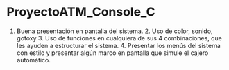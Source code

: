 # ProyectoATM_Console_C
1. Buena presentación en pantalla del sistema.  2. Uso de color, sonido, gotoxy  3. Uso de funciones en cualquiera de sus 4 combinaciones, que les ayuden a estructurar el sistema.  4. Presentar los menús del sistema con estilo y presentar algún marco en pantalla que simule el  cajero automático.
